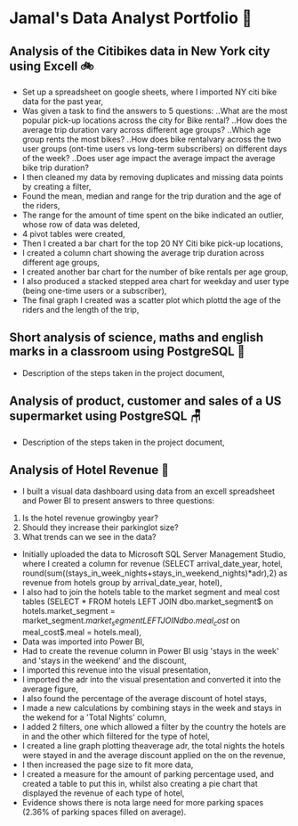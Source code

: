 # Jamal's Data Analyst Portfolio :wave:

## Analysis of the Citibikes data in New York city using Excell :bike:
- Set up a spreadsheet on google sheets, where I imported NY citi bike data for the past year,
- Was given a task to find the answers to 5 questions:
..What are the most popular pick-up locations across the city for Bike rental?
..How does the average trip duration vary across different age groups?
..Which age group rents the most bikes?
..How does bike rentalvary across the two user groups (ont-time users vs long-term subscribers) on different days of the week?
..Does user age impact the average impact the average bike trip duration?
- I then cleaned my data by removing duplicates and missing data points by creating a filter,
- Found the mean, median and range for the trip duration and the age of the riders,
- The range for the amount of time spent on the bike indicated an outlier, whose row of data was deleted,
- 4 pivot tables were created,
- Then I created a bar chart for the top 20 NY Citi bike pick-up locations,
- I created a column chart showing the average trip duration across different age groups,
- I created another bar chart for the number of bike rentals per age group,
- I also produced a stacked stepped area chart for weekday and user type (being one-time users or a subscriber),
- The final graph I created was a scatter plot which plottd the age of the riders and the length of the trip,

## Short analysis of science, maths and english marks in a classroom using PostgreSQL :open_book:
- Description of the steps taken in the project document,

## Analysis of product, customer and sales of a US supermarket using PostgreSQL :chair:
- Description of the steps taken in the project document,

## Analysis of Hotel Revenue 🏨
- I built a visual data dashboard using data from an excell spreadsheet and Power BI to present answers to three questions:
1. Is the hotel revenue growingby year?
2. Should they increase their parkinglot size?
3. What trends can we see in the data?
- Initially uploaded the data to Microsoft SQL Server Management Studio, where I created a column for revenue (SELECT
arrival_date_year,
hotel,
round(sum((stays_in_week_nights+stays_in_weekend_nights)*adr),2) as revenue
from hotels
group by arrival_date_year, hotel),
- I also had to join the hotels table to the market segment and meal cost tables (SELECT * FROM hotels
LEFT JOIN dbo.market_segment$
on hotels.market_segment = market_segment$.market_segment
LEFT JOIN dbo.meal_cost$
on meal_cost$.meal = hotels.meal),
- Data was imported into Power BI,
- Had to create the revenue column in Power BI usig 'stays in the week' and 'stays in the weekend' and the discount,
- I imported this revenue into the visual presentation,
- I imported the adr into the visual presentation and converted it into the average figure,
- I also found the percentage of the average discount of hotel stays, 
- I made a new calculations by combining stays in the week and stays in the wekend for a 'Total Nights' column,
- I added 2 filters, one which allowed a filter by the country the hotels are in and the other which filtered for the type of hotel,
- I created a line graph plotting theaverage adr, the total nights the hotels were stayed in and the average discount applied on the on the revenue,
- I then increased the page size to fit more data,
- I created a measure for the amount of parking percentage used, and created a table to put this in, whilst also creating a pie chart that displayed the revenue of each type of hotel,
- Evidence shows there is nota large need for more parking spaces (2.36% of parking spaces filled on average).
